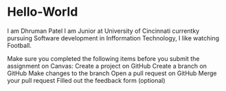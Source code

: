 # Hello-World
I am Dhruman Patel 
I am Junior at University of Cincinnati currentky pursuing Software development in Infformation Technology, I like watching Football.

Make sure you completed the following items before you submit the assignment on Canvas:
 Create a project on GitHub
 Create a branch on GitHub
 Make changes to the branch
 Open a pull request on GitHub
 Merge your pull request
 Filled out the feedback form (optional)
